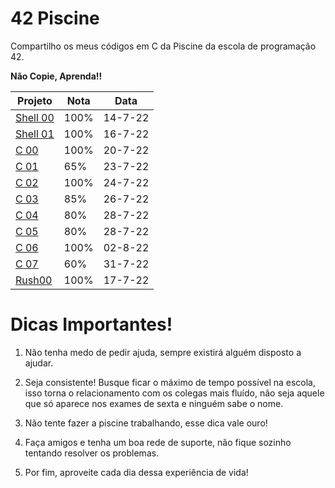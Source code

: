# 42 Piscine

Compartilho os meus códigos em C da Piscine da escola de programação 42. 

**Não Copie, Aprenda!!**

| Projeto  |  Nota |  Data  |
| ---------|------ | ------ |
| [Shell 00](https://github.com/JoelenCruz/42_Piscine_Porto/tree/main/shell00_joelen) |  100% | 14-7-22|
| [Shell 01](https://github.com/JoelenCruz/42_Piscine_Porto/tree/main/shell01_joelen) |  100% | 16-7-22|
|[C 00](https://github.com/JoelenCruz/42_Piscine_Porto/tree/main/C00_joelen) |  100% | 20-7-22|
|[C 01](https://github.com/JoelenCruz/42_Piscine_Porto/tree/main/C01_joelen) |  65% | 23-7-22|
|[C 02](https://github.com/JoelenCruz/42_Piscine_Porto/tree/main/C02_joelen) |  100% | 24-7-22|
|[C 03](https://github.com/JoelenCruz/42_Piscine_Porto/tree/main/C03_joelen)|  85% | 26-7-22|
|[C 04](https://github.com/JoelenCruz/42_Piscine_Porto/tree/main/C04_joelen) |  80% | 28-7-22|
|[C 05](https://github.com/JoelenCruz/42_Piscine_Porto/tree/main/C05_joelen) |  80% | 28-7-22|
|[C 06](https://github.com/JoelenCruz/42_Piscine_Porto/tree/main/C06_joelen) |  100% | 02-8-22|
|[C 07](https://github.com/JoelenCruz/42_Piscine_Porto/tree/main/C07_joelen) |  60% | 31-7-22|
|[Rush00](https://github.com/JoelenCruz/42_Piscine_Porto/tree/main/rush00) |  100% | 17-7-22|


# Dicas Importantes!


1) Não tenha medo de pedir ajuda, sempre existirá alguém disposto a ajudar.

2) Seja consistente! Busque ficar o máximo de tempo possível na escola, isso torna o relacionamento com os colegas mais fluído, não seja aquele que só aparece nos exames de sexta e ninguém sabe o nome.

3) Não tente fazer a piscine trabalhando, esse dica vale ouro!

4) Faça amigos e tenha um boa rede de suporte, não fique sozinho tentando resolver os problemas.

5) Por fim, aproveite cada dia dessa experiência de vida!
